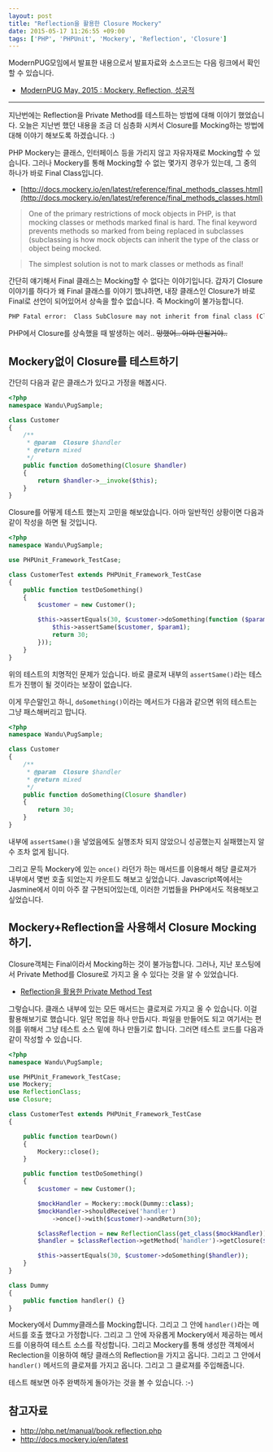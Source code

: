 ```yaml
---
layout: post
title: "Reflection을 활용한 Closure Mockery"
date: 2015-05-17 11:26:55 +09:00
tags: ['PHP', 'PHPUnit', 'Mockery', 'Reflection', 'Closure']
---
```


ModernPUG모임에서 발표한 내용으로서 발표자료와 소스코드는 다음 링크에서 확인할 수 있습니다.

- [ModernPUG May, 2015 : Mockery, Reflection, 성공적](https://github.com/ModernPUG/meetup/tree/master/2015_05/01_Mockery_Reflection_Successful)

---

지난번에는 Reflection을 Private Method를 테스트하는 방법에 대해 이야기 했었습니다. 오늘은 지난번 했던 내용을 조금 더
심층화 시켜서 Closure를 Mocking하는 방법에 대해 이야기 해보도록 하겠습니다. :)

PHP Mockery는 클래스, 인터페이스 등을 가리지 않고 자유자재로 Mocking할 수 있습니다. 그러나 Mockery를 통해 Mocking할 수
없는 몇가지 경우가 있는데, 그 중의 하나가 바로 Final Class입니다.

- [http://docs.mockery.io/en/latest/reference/final_methods_classes.html](http://docs.mockery.io/en/latest/reference/final_methods_classes.html)

> One of the primary restrictions of mock objects in PHP, is that mocking classes or methods marked final is hard. The
> final keyword prevents methods so marked from being replaced in subclasses (subclassing is how mock objects can
> inherit the type of the class or object being mocked.

> The simplest solution is not to mark classes or methods as final!

간단히 얘기해서 Final 클래스는 Mocking할 수 없다는 이야기입니다. 갑자기 Closure 이야기를 하다가 왜 Final 클래스를
이야기 했냐하면, 내장 클래스인 Closure가 바로 Final로 선언이 되어있어서 상속을 할수 없습니다. 즉 Mocking이
불가능합니다.

```bash
PHP Fatal error:  Class SubClosure may not inherit from final class (Closure) in /Users/wani/Workspace/php/samples/language/closure/inherit.php on line 6
```

PHP에서 Closure를 상속했을 때 발생하는 에러.. ~~망했어.. 아마 안될거야..~~

## Mockery없이 Closure를 테스트하기

간단히 다음과 같은 클래스가 있다고 가정을 해봅시다.

```php
<?php
namespace Wandu\PugSample;

class Customer
{
    /**
     * @param  Closure $handler
     * @return mixed
     */
    public function doSomething(Closure $handler)
    {
        return $handler->__invoke($this);
    }
}
```

Closure를 어떻게 테스트 했는지 고민을 해보았습니다. 아마 일반적인 상황이면 다음과 같이 작성을 하면 될 것입니다.

```php
<?php
namespace Wandu\PugSample;

use PHPUnit_Framework_TestCase;

class CustomerTest extends PHPUnit_Framework_TestCase
{
    public function testDoSomething()
    {
        $customer = new Customer();

        $this->assertEquals(30, $customer->doSomething(function ($param1) use ($customer) {
            $this->assertSame($customer, $param1);
            return 30;
        }));
    }
}
```

위의 테스트의 치명적인 문제가 있습니다. 바로 클로져 내부의 `assertSame()`라는 테스트가 진행이 될 것이라는 보장이
없습니다.

이게 무슨말인고 하니, `doSomething()`이라는 메서드가 다음과 같으면 위의 테스트는 그냥 패스해버리고 맙니다.

```php
<?php
namespace Wandu\PugSample;

class Customer
{
    /**
     * @param  Closure $handler
     * @return mixed
     */
    public function doSomething(Closure $handler)
    {
        return 30;
    }
}
```

내부에 `assertSame()`을 넣었음에도 실행조차 되지 않았으니 성공했는지 실패했는지 알 수 조차 없게 됩니다.

그리고 문득 Mockery에 있는 `once()` 라던가 하는 매서드를 이용해서 해당 클로져가 내부에서 몇번 호출 되었는지 카운트도
해보고 싶었습니다. Javascript쪽에서는 Jasmine에서 이미 아주 잘 구현되어있는데, 이러한 기법들을 PHP에서도 적용해보고
싶었습니다.

## Mockery+Reflection을 사용해서 Closure Mocking하기.

Closure객체는 Final이라서 Mocking하는 것이 불가능합니다. 그러나, 지난 포스팅에서 Private Method를 Closure로 가지고 올
수 있다는 것을 알 수 있었습니다.

- [Reflection을 활용한 Private Method Test](http://blog.wani.kr/dev/php/mockery-reflection)

그렇습니다. 클래스 내부에 있는 모든 매서드는 클로져로 가지고 올 수 있습니다. 이걸 활용해보기로 했습니다. 일단 목업을
하나 만듭시다. 파일을 만들어도 되고 여기서는 편의를 위해서 그냥 테스트 소스 밑에 하나 만들기로 합니다. 그러면 테스트
코드를 다음과 같이 작성할 수 있습니다.

```php
<?php
namespace Wandu\PugSample;

use PHPUnit_Framework_TestCase;
use Mockery;
use ReflectionClass;
use Closure;

class CustomerTest extends PHPUnit_Framework_TestCase
{

    public function tearDown()
    {
        Mockery::close();
    }

    public function testDoSomething()
    {
        $customer = new Customer();

        $mockHandler = Mockery::mock(Dummy::class);
        $mockHandler->shouldReceive('handler')
            ->once()->with($customer)->andReturn(30);

        $classReflection = new ReflectionClass(get_class($mockHandler));
        $handler = $classReflection->getMethod('handler')->getClosure($mockHandler);

        $this->assertEquals(30, $customer->doSomething($handler));
    }
}

class Dummy
{
    public function handler() {}
}
```

Mockery에서 Dummy클래스를 Mocking합니다. 그리고 그 안에 `handler()`라는 메서드를 호출 했다고 가정합니다. 그리고 그
안에 자유롭게 Mockery에서 제공하는 메서드를 이용하여 테스트 소스를 작성합니다. 그리고 Mockery를 통해 생성한 객체에서
Reclection을 이용하여 해당 클래스의 Reflection을 가지고 옵니다. 그리고 그 안에서 `handler()` 메서드의 클로져를 가지고
옵니다. 그리고 그 클로져를 주입해줍니다.

테스트 해보면 아주 완벽하게 돌아가는 것을 볼 수 있습니다. :-)

## 참고자료

- http://php.net/manual/book.reflection.php
- http://docs.mockery.io/en/latest

